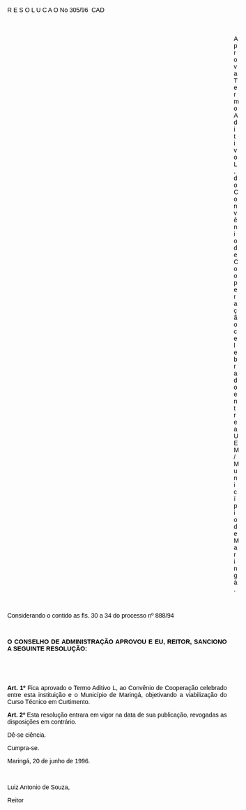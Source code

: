 <BODY TEXT="#000000">

<FONT FACE="Arial"><P ALIGN="JUSTIFY">R E S O L U C A O No&#9;305/96  CAD</P>
<P ALIGN="JUSTIFY"></P>
<P ALIGN="JUSTIFY">&nbsp;</P><DIR>
<DIR>
<DIR>
<DIR>
<DIR>
<DIR>
<DIR>
<DIR>
<DIR>
<DIR>
<DIR>
<DIR>
<DIR>

<P ALIGN="JUSTIFY">Aprova Termo Aditivo L, do Conv&ecirc;nio de Coopera&ccedil;&atilde;o celebrado entre a UEM/Munic&iacute;pio de Maring&aacute;.</P>
<P ALIGN="JUSTIFY"></P>
<P ALIGN="JUSTIFY">&nbsp;</P></DIR>
</DIR>
</DIR>
</DIR>
</DIR>
</DIR>
</DIR>
</DIR>
</DIR>
</DIR>
</DIR>
</DIR>
</DIR>

<P ALIGN="JUSTIFY">Considerando o contido as fls. 30 a 34 do processo nº 888/94</P>
<P ALIGN="JUSTIFY"></P>
<P ALIGN="JUSTIFY">&nbsp;</P>
<B><P ALIGN="JUSTIFY">O CONSELHO DE ADMINISTRA&Ccedil;&Atilde;O APROVOU E EU, REITOR, SANCIONO A SEGUINTE RESOLU&Ccedil;&Atilde;O:</P>
</B><P ALIGN="JUSTIFY"></P>
<P ALIGN="JUSTIFY">&nbsp;</P>
<B><P ALIGN="JUSTIFY">&nbsp;</P>
<P ALIGN="JUSTIFY">Art. 1º</B> Fica aprovado o Termo Aditivo L, ao Conv&ecirc;nio de Coopera&ccedil;&atilde;o celebrado entre esta institui&ccedil;&atilde;o e o Munic&iacute;pio de Maring&aacute;, objetivando a viabiliza&ccedil;&atilde;o do Curso T&eacute;cnico em Curtimento.</P>
<B><P ALIGN="JUSTIFY">Art. 2º</B> Esta resolu&ccedil;&atilde;o entrara em vigor na data de sua publica&ccedil;&atilde;o, revogadas as disposi&ccedil;&otilde;es em contr&aacute;rio. </P>
<P ALIGN="JUSTIFY">D&ecirc;-se  ci&ecirc;ncia.</P>
<P ALIGN="JUSTIFY">Cumpra-se.</P>
<P ALIGN="JUSTIFY"></P>
<P ALIGN="JUSTIFY">Maring&aacute;, 20 de junho de 1996.</P>
<P ALIGN="JUSTIFY"></P>
<P ALIGN="JUSTIFY">&nbsp;</P>
<P ALIGN="JUSTIFY">Luiz Antonio de Souza, </P>
<P ALIGN="JUSTIFY">Reitor</P></FONT></BODY>

